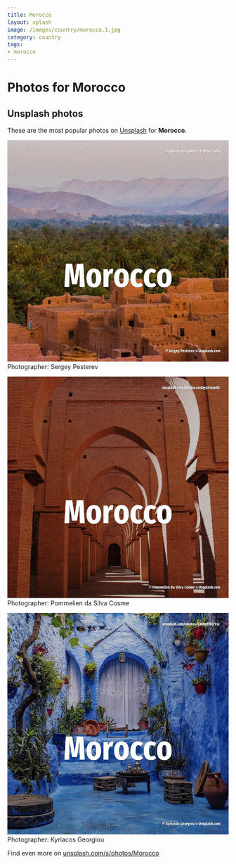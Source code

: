```yaml
---
title: Morocco
layout: splash
image: /images/country/morocco.1.jpg
category: country
tags:
- morocco
---
```

# Photos for Morocco
 
## Unsplash photos
These are the most popular photos on [Unsplash](https://unsplash.com) for **Morocco**.
 
![Morocco](/images/country/morocco.1.jpg)
Photographer:  Sergey Pesterev
 
![Morocco](/images/country/morocco.2.jpg)
Photographer:  Pommelien da Silva Cosme
 
![Morocco](/images/country/morocco.3.jpg)
Photographer:  Kyriacos Georgiou
 
Find even more on [unsplash.com/s/photos/Morocco](https://unsplash.com/s/photos/Morocco)
 
